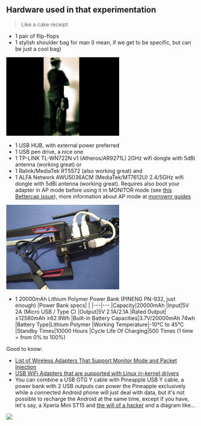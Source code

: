 ## Hardware used in that experimentation

> Like a cake receipt

* 1 pair of flip-flops
* 1 stylish shoulder bag for man (I mean, if we get to be specific, but can be just a cool bag)

<img src='withflipflops.png' width='300'>

* 1 USB HUB, with external power preferred
* 1 USB pen drive, a nice one
* 1 TP-LINK TL-WN722N v1 (Atheros/AR9271L) 2GHz wifi dongle with 5dBi antenna (working great) or
* 1 Ralink/MediaTek RT5572 (also working great) and
* 1 ALFA Network AWUS036ACM (MediaTek/MT7612U) 2.4/5GHz wifi dongle with 5dBi antenna (working great). Requires also boot your adapter in AP mode before using it in MONITOR mode (see [this Bettercap issue](https://github.com/bettercap/bettercap/issues/1061)), more information about AP mode at [morrownr guides](https://github.com/morrownr/USB-WiFi/blob/main/home/AP_Mode/Bridged_Wireless_Access_Point.md)

<img src='pineapplenanomonster.png' width='300'>

* 1 20000mAh Lithium Polymer Power Bank (PINENG PN-932, just enough)
  |Power Bank specs| |
  |---|---
  |Capacity|20000mAh
  |Input|5V 2A (Micro USB / Type C)
  |Output|5V 2.1A/2.1A
  |Rated Output|≥12580mAh ≥62.9Wh
  |Built-in Battery Capacities|3.7V/20000mAh 74wh
  |Battery Type|Lithium Polymer
  |Working Temperature|-10°C to 45°C
  |Standby Times|10000 Hours
  |Cycle Life Of Charging|500 Times (1 time = from 0% to 100%)

Good to know:
* [List of Wireless Adapters That Support Monitor Mode and Packet Injection](https://deviwiki.com/wiki/List_of_Wireless_Adapters_That_Support_Monitor_Mode_and_Packet_Injection)
* [USB WiFi Adapters that are supported with Linux in-kernel drivers](https://github.com/morrownr/USB-WiFi/blob/main/home/USB_WiFi_Adapters_that_are_supported_with_Linux_in-kernel_drivers.md)
* You can combine a USB OTG Y cable with Pineapple USB Y cable, a power bank with 2 USB outputs can power the Pineapple exclusively while a connected Android phone will just deal with data, but it's not possible to recharge the Android at the same time, except if you have, let's say, a Xperia Mini ST15 and [the will of a hacker](https://web.archive.org/web/20130702212529/https://sites.google.com/site/sonicboomworld/my-projects/otg-diagrams) and a diagram like...

<img src='https://xdaforums.com/attachments/otg31-jpg.1278359/' width='300'>
